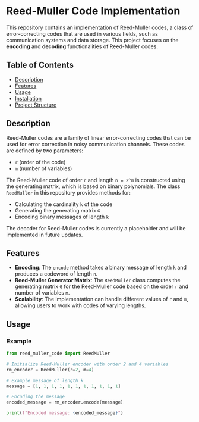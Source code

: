 # Reed-Muller Code Implementation

This repository contains an implementation of Reed-Muller codes, a class of error-correcting codes that are used in various fields, such as communication systems and data storage. This project focuses on the **encoding** and **decoding** functionalities of Reed-Muller codes. 

## Table of Contents

- [Description](#description)
- [Features](#features)
- [Usage](#usage)
- [Installation](#installation)
- [Project Structure](#project-structure)


## Description

Reed-Muller codes are a family of linear error-correcting codes that can be used for error correction in noisy communication channels. These codes are defined by two parameters:
- `r` (order of the code)
- `m` (number of variables)

The Reed-Muller code of order `r` and length `n = 2^m` is constructed using the generating matrix, which is based on binary polynomials. The class `ReedMuller` in this repository provides methods for:
- Calculating the cardinality `k` of the code
- Generating the generating matrix `G`
- Encoding binary messages of length `k`

The decoder for Reed-Muller codes is currently a placeholder and will be implemented in future updates.

## Features

- **Encoding**: The `encode` method takes a binary message of length `k` and produces a codeword of length `n`.
- **Reed-Muller Generator Matrix**: The `ReedMuller` class computes the generating matrix `G` for the Reed-Muller code based on the order `r` and number of variables `m`.
- **Scalability**: The implementation can handle different values of `r` and `m`, allowing users to work with codes of varying lengths.

## Usage

### Example

```python
from reed_muller_code import ReedMuller

# Initialize Reed-Muller encoder with order 2 and 4 variables
rm_encoder = ReedMuller(r=2, m=4)

# Example message of length k
message = [1, 1, 1, 1, 1, 1, 1, 1, 1, 1, 1]

# Encoding the message
encoded_message = rm_encoder.encode(message)

print(f"Encoded message: {encoded_message}")
